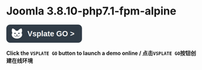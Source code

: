 # Joomla 3.8.10-php7.1-fpm-alpine

<a href="https://www.vsplate.com/?docker-compose=https://github.com/vsplate/dcenvs/joomla/3.8.10-php7.1-fpm-alpine"><img alt="VSPLATE GO" src="https://raw.githubusercontent.com/vsplate/images/master/vsgo_btn.png" width="200px"></a>

**Click the `VSPLATE GO` button to launch a demo online / 点击`VSPLATE GO`按钮创建在线环境**